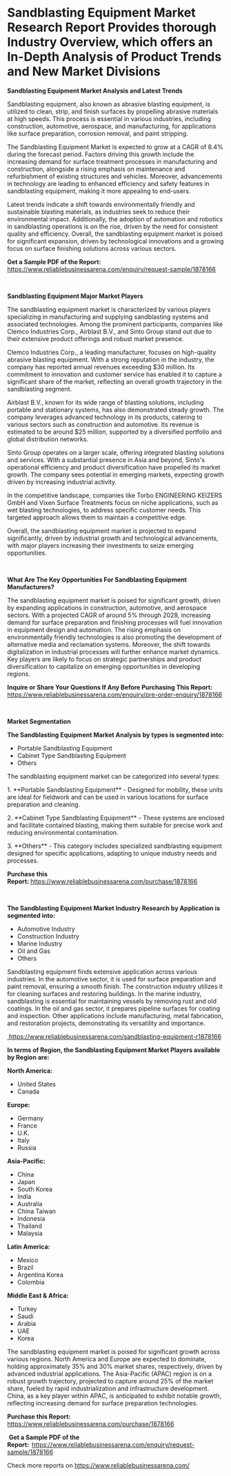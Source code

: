 <p><h1>Sandblasting Equipment Market Research Report Provides thorough Industry Overview, which offers an In-Depth Analysis of Product Trends and New Market Divisions</h1></p><p><strong>Sandblasting Equipment Market Analysis and Latest Trends</strong></p>
<p><p>Sandblasting equipment, also known as abrasive blasting equipment, is utilized to clean, strip, and finish surfaces by propelling abrasive materials at high speeds. This process is essential in various industries, including construction, automotive, aerospace, and manufacturing, for applications like surface preparation, corrosion removal, and paint stripping. </p><p>The Sandblasting Equipment Market is expected to grow at a CAGR of 8.4% during the forecast period. Factors driving this growth include the increasing demand for surface treatment processes in manufacturing and construction, alongside a rising emphasis on maintenance and refurbishment of existing structures and vehicles. Moreover, advancements in technology are leading to enhanced efficiency and safety features in sandblasting equipment, making it more appealing to end-users.</p><p>Latest trends indicate a shift towards environmentally friendly and sustainable blasting materials, as industries seek to reduce their environmental impact. Additionally, the adoption of automation and robotics in sandblasting operations is on the rise, driven by the need for consistent quality and efficiency. Overall, the sandblasting equipment market is poised for significant expansion, driven by technological innovations and a growing focus on surface finishing solutions across various sectors.</p></p>
<p><strong>Get a Sample PDF of the Report:&nbsp;</strong> <a href="https://www.reliablebusinessarena.com/enquiry/request-sample/1878166?utm_campaign=2180&utm_medium=2&utm_source=Github&utm_content=ia&utm_term=23022025&utm_id=sandblasting-equipment">https://www.reliablebusinessarena.com/enquiry/request-sample/1878166</a></p>
<p>&nbsp;</p>
<p><strong>Sandblasting Equipment Major Market Players</strong></p>
<p><p>The sandblasting equipment market is characterized by various players specializing in manufacturing and supplying sandblasting systems and associated technologies. Among the prominent participants, companies like Clemco Industries Corp., Airblast B.V., and Sinto Group stand out due to their extensive product offerings and robust market presence.</p><p>Clemco Industries Corp., a leading manufacturer, focuses on high-quality abrasive blasting equipment. With a strong reputation in the industry, the company has reported annual revenues exceeding $30 million. Its commitment to innovation and customer service has enabled it to capture a significant share of the market, reflecting an overall growth trajectory in the sandblasting segment.</p><p>Airblast B.V., known for its wide range of blasting solutions, including portable and stationary systems, has also demonstrated steady growth. The company leverages advanced technology in its products, catering to various sectors such as construction and automotive. Its revenue is estimated to be around $25 million, supported by a diversified portfolio and global distribution networks.</p><p>Sinto Group operates on a larger scale, offering integrated blasting solutions and services. With a substantial presence in Asia and beyond, Sinto's operational efficiency and product diversification have propelled its market growth. The company sees potential in emerging markets, expecting growth driven by increasing industrial activity.</p><p>In the competitive landscape, companies like Torbo ENGINEERING KEIZERS GmbH and Vixen Surface Treatments focus on niche applications, such as wet blasting technologies, to address specific customer needs. This targeted approach allows them to maintain a competitive edge.</p><p>Overall, the sandblasting equipment market is projected to expand significantly, driven by industrial growth and technological advancements, with major players increasing their investments to seize emerging opportunities.</p></p>
<p>&nbsp;</p>
<p><strong>What Are The Key Opportunities For Sandblasting Equipment Manufacturers?</strong></p>
<p><p>The sandblasting equipment market is poised for significant growth, driven by expanding applications in construction, automotive, and aerospace sectors. With a projected CAGR of around 5% through 2028, increasing demand for surface preparation and finishing processes will fuel innovation in equipment design and automation. The rising emphasis on environmentally friendly technologies is also promoting the development of alternative media and reclamation systems. Moreover, the shift towards digitalization in industrial processes will further enhance market dynamics. Key players are likely to focus on strategic partnerships and product diversification to capitalize on emerging opportunities in developing regions.</p></p>
<p><strong>Inquire or Share Your Questions If Any Before Purchasing This Report:</strong> <a href="https://www.reliablebusinessarena.com/enquiry/pre-order-enquiry/1878166?utm_campaign=2180&utm_medium=2&utm_source=Github&utm_content=ia&utm_term=23022025&utm_id=sandblasting-equipment">https://www.reliablebusinessarena.com/enquiry/pre-order-enquiry/1878166</a></p>
<p>&nbsp;</p>
<p><strong>Market Segmentation</strong></p>
<p><strong>The Sandblasting Equipment Market Analysis by types is segmented into:</strong></p>
<p><ul><li>Portable Sandblasting Equipment</li><li>Cabinet Type Sandblasting Equipment</li><li>Others</li></ul></p>
<p><p>The sandblasting equipment market can be categorized into several types: </p><p>1. **Portable Sandblasting Equipment** - Designed for mobility, these units are ideal for fieldwork and can be used in various locations for surface preparation and cleaning. </p><p>2. **Cabinet Type Sandblasting Equipment** - These systems are enclosed and facilitate contained blasting, making them suitable for precise work and reducing environmental contamination.</p><p>3. **Others** - This category includes specialized sandblasting equipment designed for specific applications, adapting to unique industry needs and processes.</p></p>
<p><strong>Purchase this Report:&nbsp;</strong><a href="https://www.reliablebusinessarena.com/purchase/1878166?utm_campaign=2180&utm_medium=2&utm_source=Github&utm_content=ia&utm_term=23022025&utm_id=sandblasting-equipment">https://www.reliablebusinessarena.com/purchase/1878166</a></p>
<p>&nbsp;</p>
<p><strong>The Sandblasting Equipment Market Industry Research by Application is segmented into:</strong></p>
<p><ul><li>Automotive Industry</li><li>Construction Industry</li><li>Marine Industry</li><li>Oil and Gas</li><li>Others</li></ul></p>
<p><p>Sandblasting equipment finds extensive application across various industries. In the automotive sector, it is used for surface preparation and paint removal, ensuring a smooth finish. The construction industry utilizes it for cleaning surfaces and restoring buildings. In the marine industry, sandblasting is essential for maintaining vessels by removing rust and old coatings. In the oil and gas sector, it prepares pipeline surfaces for coating and inspection. Other applications include manufacturing, metal fabrication, and restoration projects, demonstrating its versatility and importance.</p></p>
<p><a href="https://www.reliablebusinessarena.com/sandblasting-equipment-r1878166?utm_campaign=2180&utm_medium=2&utm_source=Github&utm_content=ia&utm_term=23022025&utm_id=sandblasting-equipment">&nbsp;https://www.reliablebusinessarena.com/sandblasting-equipment-r1878166</a></p>
<p><strong>In terms of Region, the Sandblasting Equipment Market Players available by Region are:</strong></p>
<p>
    <p> <strong> North America: </strong>
        <ul>
            <li>United States</li>
            <li>Canada</li>
        </ul>
        </p> 
    <p> <strong> Europe: </strong>
        <ul>
            <li>Germany</li>
            <li>France</li>
            <li>U.K.</li>
            <li>Italy</li>
            <li>Russia</li>
        </ul>
        </p> 
    <p> <strong> Asia-Pacific: </strong>
        <ul>
            <li>China</li>
            <li>Japan</li>
            <li>South Korea</li>
            <li>India</li>
            <li>Australia</li>
            <li>China Taiwan</li>
            <li>Indonesia</li>
            <li>Thailand</li>
            <li>Malaysia</li>
        </ul>
        </p> 
    <p> <strong> Latin America: </strong>
        <ul>
            <li>Mexico</li>
            <li>Brazil</li>
            <li>Argentina Korea</li>
            <li>Colombia</li>
        </ul>
        </p> 
    <p> <strong> Middle East & Africa: </strong>
        <ul>
            <li>Turkey</li>
            <li>Saudi</li>
            <li>Arabia</li>
            <li>UAE</li>
            <li>Korea</li>
        </ul>
    </p>
    </p>
<p><p>The sandblasting equipment market is poised for significant growth across various regions. North America and Europe are expected to dominate, holding approximately 35% and 30% market shares, respectively, driven by advanced industrial applications. The Asia-Pacific (APAC) region is on a robust growth trajectory, projected to capture around 25% of the market share, fueled by rapid industrialization and infrastructure development. China, as a key player within APAC, is anticipated to exhibit notable growth, reflecting increasing demand for surface preparation technologies.</p></p>
<p><strong>Purchase this Report: </strong><a href="https://www.reliablebusinessarena.com/purchase/1878166?utm_campaign=2180&utm_medium=2&utm_source=Github&utm_content=ia&utm_term=23022025&utm_id=sandblasting-equipment">https://www.reliablebusinessarena.com/purchase/1878166</a></p>
<p>&nbsp;<strong>Get a Sample PDF of the Report:&nbsp;&nbsp;</strong><a href="https://www.reliablebusinessarena.com/enquiry/request-sample/1878166?utm_campaign=2180&utm_medium=2&utm_source=Github&utm_content=ia&utm_term=23022025&utm_id=sandblasting-equipment">https://www.reliablebusinessarena.com/enquiry/request-sample/1878166</a></p>
<p><strong></strong></p>
<p>Check more reports on <a href="https://www.reliablebusinessarena.com/?utm_campaign=2180&utm_medium=2&utm_source=Github&utm_content=ia&utm_term=23022025&utm_id=sandblasting-equipment">https://www.reliablebusinessarena.com/</a></p>